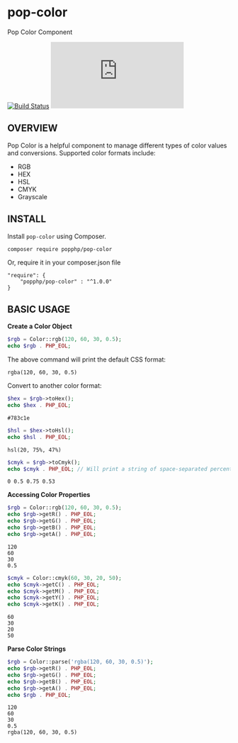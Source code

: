 pop-color
=========
Pop Color Component

[![Build Status](https://github.com/popphp/pop-color/workflows/phpunit/badge.svg)](https://github.com/popphp/pop-color/actions)
[![Coverage Status](http://cc.popphp.org/coverage.php?comp=pop-color)](http://cc.popphp.org/pop-color/)

OVERVIEW
--------
Pop Color is a helpful component to manage different types of color values and conversions.
Supported color formats include:

- RGB
- HEX
- HSL
- CMYK
- Grayscale

INSTALL
-------

Install `pop-color` using Composer.

    composer require popphp/pop-color

Or, require it in your composer.json file

    "require": {
        "popphp/pop-color" : "^1.0.0"
    }


BASIC USAGE
-----------

**Create a Color Object**

```php
$rgb = Color::rgb(120, 60, 30, 0.5);
echo $rgb . PHP_EOL;
```

The above command will print the default CSS format:

```text
rgba(120, 60, 30, 0.5)
```

Convert to another color format:

```php
$hex = $rgb->toHex();
echo $hex . PHP_EOL;
```

```text
#783c1e
```

```php
$hsl = $hex->toHsl();
echo $hsl . PHP_EOL;
```

```text
hsl(20, 75%, 47%)
```

```php
$cmyk = $rgb->toCmyk();
echo $cmyk . PHP_EOL; // Will print a string of space-separated percentages, common to a PDF color format
```

```text
0 0.5 0.75 0.53
```

**Accessing Color Properties**

```php
$rgb = Color::rgb(120, 60, 30, 0.5);
echo $rgb->getR() . PHP_EOL;
echo $rgb->getG() . PHP_EOL;
echo $rgb->getB() . PHP_EOL;
echo $rgb->getA() . PHP_EOL;
```

```text
120
60
30
0.5
```

```php
$cmyk = Color::cmyk(60, 30, 20, 50);
echo $cmyk->getC() . PHP_EOL;
echo $cmyk->getM() . PHP_EOL;
echo $cmyk->getY() . PHP_EOL;
echo $cmyk->getK() . PHP_EOL;
```

```text
60
30
20
50
```

**Parse Color Strings**

```php
$rgb = Color::parse('rgba(120, 60, 30, 0.5)');
echo $rgb->getR() . PHP_EOL;
echo $rgb->getG() . PHP_EOL;
echo $rgb->getB() . PHP_EOL;
echo $rgb->getA() . PHP_EOL;
echo $rgb . PHP_EOL;
```

```text
120
60
30
0.5
rgba(120, 60, 30, 0.5)
```
 